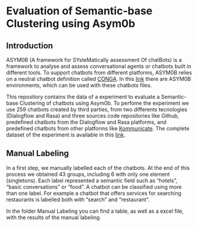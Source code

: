 # Evaluation of Semantic-base Clustering using Asym0b
## Introduction
ASYM0B (A framework for SYsteMatically assessment Of chatBots) is a framework to analyse and assess conversational agents or chatbots built in different tools. To support chatbots from different platforms, ASYM0B relies on a neutral chatbot definition called [CONGA](https://saraperezsoler.github.io/CONGA/).
In this [link](https://github.com/ASYM0B/tool) there are ASYM0B environments, which can be used with these chatbots files. 

This repository contains the data of a experiment to evaluate a Semantic-base Clustering of chatbots using Asym0b. To perfome the experiment we use 259 chatbots created
by third parties, from two differents tecnologies (Dialogflow and Rasa) and three sources code repositories like Github, predefined chatbots from the Dialogflow and Rasa platforms, and predefined chatbots from other platforms like [Kommunicate](https://www.kommunicate.io/). The complete dataset of the experiment is available in this [link](https://github.com/ASYM0B/Dataset). 

## Manual Labeling

In a first step, we manually labelled each of the chatbots. At the end of this process we obtained 43 groups, including 6 with only one element (singletons). Each label
represented a semantic field such as “hotels”, “basic conversations” or “food”. A chatbot can be classified using more than one label. For example a chatbot that offers services for searching restaurants is labelled both with “search” and “restaurant”. 

In the folder Manual Labeling you can find a table, as well as a excel file, with the results of the manual labeling.
